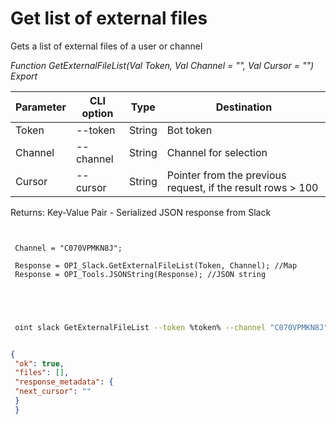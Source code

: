 ﻿---
sidebar_position: 1
---

# Get list of external files
 Gets a list of external files of a user or channel


*Function GetExternalFileList(Val Token, Val Channel = "", Val Cursor = "") Export*

 | Parameter | CLI option | Type | Destination |
 |-|-|-|-|
 | Token | --token | String | Bot token |
 | Channel | --channel | String | Channel for selection |
 | Cursor | --cursor | String | Pointer from the previous request, if the result rows > 100 |

 
 Returns: Key-Value Pair - Serialized JSON response from Slack

```bsl title="Code example"
	
 
 Channel = "C070VPMKN8J";
 
 Response = OPI_Slack.GetExternalFileList(Token, Channel); //Map
 Response = OPI_Tools.JSONString(Response); //JSON string
 
 
	
```

```sh title="CLI command example"
 
 oint slack GetExternalFileList --token %token% --channel "C070VPMKN8J" --cursor %cursor%


```


```json title="Result"

{
 "ok": true,
 "files": [],
 "response_metadata": {
 "next_cursor": ""
 }
 }

```
